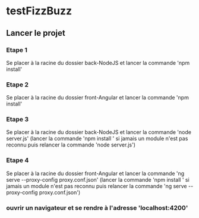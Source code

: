 # testFizzBuzz

## Lancer le projet 

### Etape 1 
Se placer à la racine du dossier back-NodeJS et lancer la commande 'npm install'

### Etape 2 
Se placer à la racine du dossier front-Angular et lancer la commande 'npm install'

### Etape 3
Se placer à la racine du dossier back-NodeJS et lancer la commande 'node server.js' (lancer la commande 'npm install <module>' si jamais un module n'est pas reconnu puis relancer la commande 'node server.js')
  
### Etape 4
Se placer à la racine du dossier front-Angular et lancer la commande 'ng serve --proxy-config proxy.conf.json' (lancer la commande 'npm install <module>' si jamais un module n'est pas reconnu puis relancer la commande 'ng serve --proxy-config proxy.conf.json')

### ouvrir un navigateur et se rendre à l'adresse 'localhost:4200'
